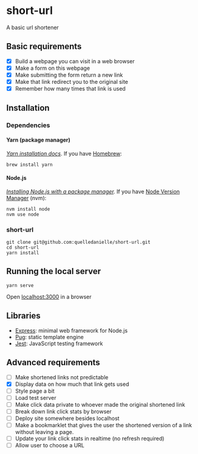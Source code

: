 # short-url

A basic url shortener

## Basic requirements

- [x] Build a webpage you can visit in a web browser
- [x] Make a form on this webpage
- [x] Make submitting the form return a new link
- [x] Make that link redirect you to the original site
- [x] Remember how many times that link is used

## Installation

### Dependencies

#### Yarn (package manager)

*[Yarn installation docs](https://yarnpkg.com/en/docs/install)*. If you have [Homebrew](https://brew.sh/):

```
brew install yarn
```

#### Node.js

*[Installing Node.js with a package manager](https://nodejs.org/en/download/package-manager/).* If you have [Node Version Manager](https://github.com/creationix/nvm) (nvm):

```
nvm install node
nvm use node
```

### short-url

```
git clone git@github.com:quelledanielle/short-url.git
cd short-url
yarn install
```

## Running the local server

```
yarn serve
```

Open [localhost:3000](http://localhost:3000) in a browser

## Libraries

* [Express](http://expressjs.com/): minimal web framework for Node.js
* [Pug](https://pugjs.org/api/getting-started.html): static template engine
* [Jest](http://jestjs.io/en/): JavaScript testing framework

## Advanced requirements

- [ ] Make shortened links not predictable
- [x] Display data on how much that link gets used
- [ ] Style page a bit
- [ ] Load test server
- [ ] Make click data private to whoever made the original shortened link
- [ ] Break down link click stats by browser
- [ ] Deploy site somewhere besides localhost
- [ ] Make a bookmarklet that gives the user the shortened version of a link without leaving a page.
- [ ] Update your link click stats in realtime (no refresh required)
- [ ] Allow user to choose a URL
